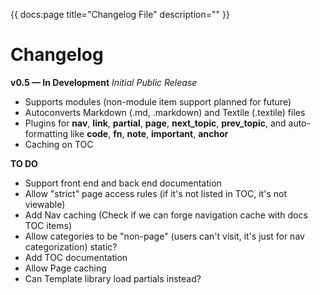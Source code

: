 {{ docs:page
  title="Changelog File"
  description=""
}}

# Changelog

__v0.5 &mdash; In Development__ _Initial Public Release_

- Supports modules (non-module item support planned for future)
- Autoconverts Markdown (.md, .markdown) and Textile (.textile) files
- Plugins for __nav__, __link__, __partial__, __page__, __next\_topic__, __prev\_topic__, and auto-formatting like __code__, __fn__, __note__, __important__, __anchor__
- Caching on TOC

__TO DO__

- Support front end and back end documentation
- Allow "strict" page access rules (if it's not listed in TOC, it's not viewable)
- Add Nav caching (Check if we can forge navigation cache with docs TOC items)
- Allow categories to be "non-page" (users can't visit, it's just for nav categorization) static?
- Add TOC documentation
- Allow Page caching
- Can Template library load partials instead?